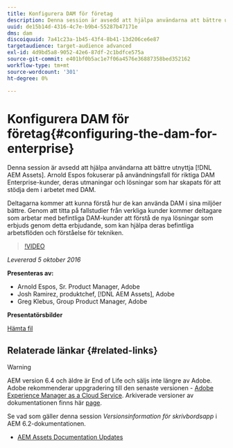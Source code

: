```yaml
---
title: Konfigurera DAM för företag
description: Denna session är avsedd att hjälpa användarna att bättre utnyttja AEM Assets. Arnold Espos fokuserar på användningsfall för riktiga DAM Enterprise-kunder, deras utmaningar och lösningar som har skapats för att stödja dem i arbetet med DAM.   Deltagarna kommer att kunna förstå hur de kan använda DAM i sina miljöer bättre. Genom att titta på fallstudier från verkliga kunder kommer deltagare som arbetar med befintliga DAM-kunder att förstå de nya lösningar som erbjuds genom detta erbjudande, som kan hjälpa deras befintliga arbetsflöden och förståelse för tekniken.
uuid: de15b14d-4316-4c7e-b9b4-55287b47171e
dms: dam
discoiquuid: 7a41c23a-1b45-43f4-8b41-13d206ce6e87
targetaudience: target-audience advanced
exl-id: 4d9bd5a8-9052-42e6-87df-2c1bdfce575a
source-git-commit: e401bf0b5ac1e7f06a4576e36887358bed352162
workflow-type: tm+mt
source-wordcount: '301'
ht-degree: 0%

---
```


# Konfigurera DAM för företag{#configuring-the-dam-for-enterprise}

Denna session är avsedd att hjälpa användarna att bättre utnyttja [!DNL AEM Assets]. Arnold Espos fokuserar på användningsfall för riktiga DAM Enterprise-kunder, deras utmaningar och lösningar som har skapats för att stödja dem i arbetet med DAM.

Deltagarna kommer att kunna förstå hur de kan använda DAM i sina miljöer bättre. Genom att titta på fallstudier från verkliga kunder kommer deltagare som arbetar med befintliga DAM-kunder att förstå de nya lösningar som erbjuds genom detta erbjudande, som kan hjälpa deras befintliga arbetsflöden och förståelse för tekniken.

>[!VIDEO](https://video.tv.adobe.com/v/19298/?quality=9)

*Levererad 5 oktober 2016*

**Presenteras av:**

* Arnold Espos, Sr. Product Manager, Adobe
* Josh Ramirez, produktchef, [!DNL AEM Assets], Adobe
* Greg Klebus, Group Product Manager, Adobe

**Presentatörsbilder**

[Hämta fil](assets/assets-webinar-oct5final.pdf)

## Relaterade länkar {#related-links}

>[!WARNING]
>
>AEM version 6.4 och äldre är End of Life och säljs inte längre av Adobe.  Adobe rekommenderar uppgradering till den senaste versionen - [Adobe Experience Manager as a Cloud Service](https://experienceleague.adobe.com/docs/experience-manager-cloud-service.html).  Arkiverade versioner av dokumentationen finns här [page](https://experienceleague.adobe.com/docs/experience-manager-release-information/aem-release-updates/previous-updates/aem-previous-versions.html).
>
>Se vad som gäller denna session *Versionsinformation för skrivbordsapp* i AEM 6.2-dokumentationen.

* [AEM Assets Documentation Updates](https://docs.adobe.com/content/docs/en/aem/recent-documentation-updates.html)

